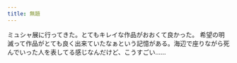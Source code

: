 ```yaml
---
title: 無題
---
```


ミュシャ展に行ってきた。とてもキレイな作品がおおくて良かった。
希望の明滅って作品がとても良く出来ていたなぁという記憶がある。海辺で座りながら死んでいった人を表してる感じなんだけど、こうすごい……